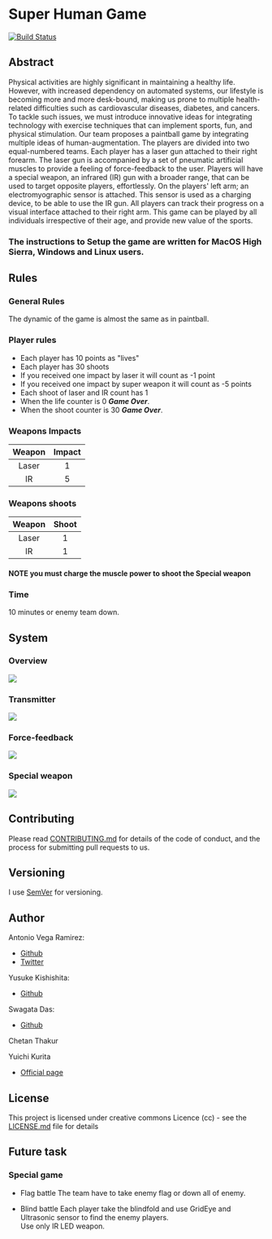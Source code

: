 # Super Human Game

[![Build Status](https://travis-ci.org/totovr/SuperHuman.svg?branch=master)](https://travis-ci.org/totovr/SuperHuman)

## Abstract

Physical activities are highly significant in maintaining a healthy life. However, with increased dependency on automated systems, our lifestyle is becoming more and more desk-bound, making us prone to multiple health-related difficulties such as cardiovascular diseases, diabetes, and cancers. To tackle such issues, we must introduce innovative ideas for integrating technology with exercise techniques that can implement sports, fun, and physical stimulation. Our team proposes a paintball game by integrating multiple ideas of human-augmentation. The players are divided into two equal-numbered teams. Each player has a laser gun attached to their right forearm. The laser gun is accompanied by a set of pneumatic artificial muscles to provide a feeling of force-feedback to the user. Players will have a special weapon, an infrared (IR) gun with a broader range, that can be used to target opposite players, effortlessly. On the players' left arm; an electromyographic sensor is attached. This sensor is used as a charging device, to be able to use the IR gun. All players can track their progress on a visual interface attached to their right arm. This game can be played by all individuals irrespective of their age, and provide new value of the sports.

### The instructions to Setup the game are written for MacOS High Sierra, Windows and Linux users.

## Rules

### General Rules

The dynamic of the game is almost the same as in paintball.

### Player rules

- Each player has 10 points as "lives"
- Each player has 30 shoots
- If you received one impact by laser it will count as -1 point
- If you received one impact by super weapon it will count as -5 points
- Each shoot of laser and IR count has 1
- When the life counter is 0 **_Game Over_**.
- When the shoot counter is 30 **_Game Over_**.

### Weapons Impacts

Weapon | Impact
:----: | :----:
Laser  |   1
  IR   |   5

### Weapons shoots

Weapon | Shoot
:----: | :---:
Laser  |   1
  IR   |   1

#### NOTE you must charge the muscle power to shoot the Special weapon

### Time

10 minutes or enemy team down.

## System

### Overview

![](https://github.com/totovr/SuperHuman/blob/master/Images/overview1.png)

### Transmitter

![](https://github.com/totovr/SuperHuman/blob/master/Images/overview3.png)

### Force-feedback

![](https://github.com/totovr/SuperHuman/blob/master/Images/overview2.png)

### Special weapon

![](https://github.com/totovr/SuperHuman/blob/master/Images/overview4.png)

## Contributing

Please read [CONTRIBUTING.md](https://github.com/totovr/Processing/blob/master/CONTRIBUTING.md) for details of the code of conduct, and the process for submitting pull requests to us.

## Versioning

I use [SemVer](http://semver.org/) for versioning.

## Author

Antonio Vega Ramirez:

- [Github](https://github.com/totovr)
- [Twitter](https://twitter.com/SpainDice)

Yusuke Kishishita:

- [Github](https://github.com/bigface0202)

Swagata Das:

- [Github](https://github.com/sdswoops824)

Chetan Thakur

Yuichi Kurita

- [Official page](http://www.bsys.hiroshima-u.ac.jp/~kurita/cal.html)

## License

This project is licensed under creative commons Licence (cc) - see the [LICENSE.md](https://github.com/totovr/SuperHuman/blob/master/LICENCE.md) file for details

## Future task

### Special game

- Flag battle The team have to take enemy flag or down all of enemy.

- Blind battle Each player take the blindfold and use GridEye and Ultrasonic sensor to find the enemy players.<br>
  Use only IR LED weapon.
